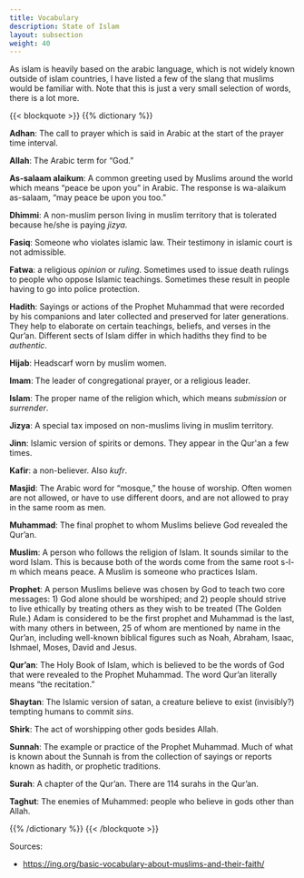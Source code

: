 ```yaml
---
title: Vocabulary
description: State of Islam
layout: subsection
weight: 40
---
```


As islam is heavily based on the arabic language, which is not widely known
outside of islam countries, I have listed a few of the slang that muslims
would be familiar with. Note that this is just a very small selection of
words, there is a lot more.

{{< blockquote >}}
{{% dictionary %}}

**Adhan**: The call to prayer which is said in Arabic at the start of the
prayer time interval.  

**Allah**: The Arabic term for “God.”  

**As-salaam alaikum**: A common greeting used by Muslims around the world which
means “peace be upon you” in Arabic. The response is wa-alaikum as-salaam, “may
peace be upon you too.”  

**Dhimmi**: A non-muslim person living in muslim territory that is tolerated
because he/she is paying *jizya*.

**Fasiq**: Someone who violates islamic law. Their testimony in islamic court
is not admissible.

**Fatwa**: a religious *opinion* or *ruling*. Sometimes used to issue death
rulings to people who oppose Islamic teachings. Sometimes these result in
people having to go into police protection.

**Hadith**: Sayings or actions of the Prophet Muhammad that were recorded by
his companions and later collected and preserved for later generations. They
help to elaborate on certain teachings, beliefs, and verses in the Qur’an.
Different sects of Islam differ in which hadiths they find to be *authentic*.

**Hijab**: Headscarf worn by muslim women.

**Imam**: The leader of congregational prayer, or a religious leader.

**Islam**: The proper name of the religion which, which means *submission*
or *surrender*.

**Jizya**: A special tax imposed on non-muslims living in muslim territory.

**Jinn**: Islamic version of spirits or demons. They appear in the Qur'an a
few times.

**Kafir**: a non-believer. Also *kufr*.

**Masjid**: The Arabic word for “mosque,” the house of worship. Often women
are not allowed, or have to use different doors, and are not allowed to pray
in the same room as men.

**Muhammad**: The final prophet to whom Muslims believe God revealed the
Qur’an.  

**Muslim**: A person who follows the religion of Islam. It sounds similar to
the word Islam. This is because both of the words come from the same root s-l-m
which means peace. A Muslim is someone who practices Islam.  

**Prophet**: A person Muslims believe was chosen by God to teach two core
messages: 1) God alone should be worshiped; and 2) people should strive to live
ethically by treating others as they wish to be treated (The Golden Rule.) Adam
is considered to be the first prophet and Muhammad is the last, with many
others in between, 25 of whom are mentioned by name in the Qur’an, including
well-known biblical figures such as Noah, Abraham, Isaac, Ishmael, Moses, David
and Jesus.  

**Qur’an**: The Holy Book of Islam, which is believed to be the words of God
that were revealed to the Prophet Muhammad. The word Qur’an literally means
“the recitation.”  

**Shaytan**: The Islamic version of satan, a creature believe to exist
(invisibly?) tempting humans to commit *sins*.

**Shirk**: The act of worshipping other gods besides Allah.

**Sunnah**: The example or practice of the Prophet Muhammad. Much of what is
known about the Sunnah is from the collection of sayings or reports known as
hadith, or prophetic traditions.  

**Surah**: A chapter of the Qur’an. There are 114 surahs in the Qur’an.  

**Taghut**: The enemies of Muhammed: people who believe in gods other than
Allah.

{{% /dictionary %}}
{{< /blockquote >}}

Sources:

* https://ing.org/basic-vocabulary-about-muslims-and-their-faith/
